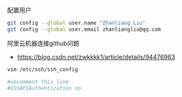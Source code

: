 配置用户
```sh
git config --global user.name "Zhanliang Liu"
git config --global user.email zhanliangliu@qq.com
```

阿里云机器连接github问题
* https://blog.csdn.net/zwkkkk1/article/details/94476963

```sh
vim /etc/ssh/ssh_config

#uncomment this line
#GSSAPIAuthentication no
```

